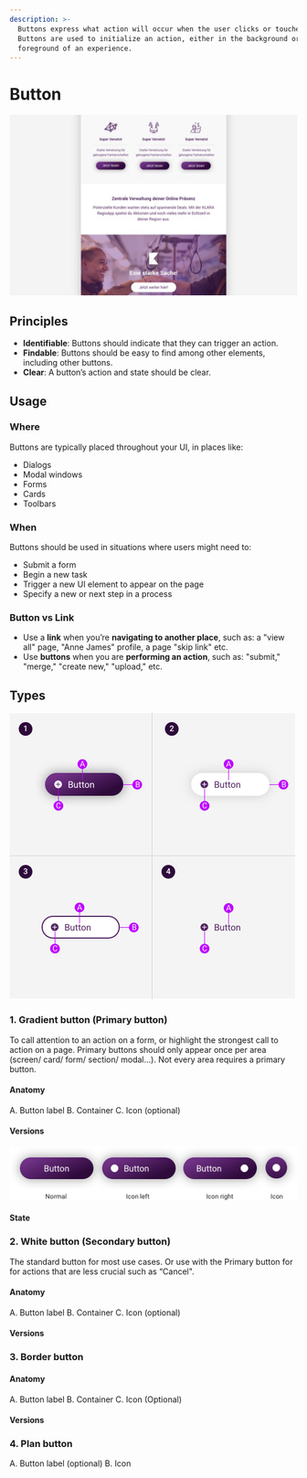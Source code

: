 ```yaml
---
description: >-
  Buttons express what action will occur when the user clicks or touches it.
  Buttons are used to initialize an action, either in the background or
  foreground of an experience.
---
```


# Button

![](../.gitbook/assets/example_button.jpg)

## Principles

* **Identifiable**:  Buttons should indicate that they can trigger an action.
* **Findable**:  Buttons should be easy to find among other elements, including other buttons.
* **Clear**:  A button’s action and state should be clear.

## Usage

### Where

Buttons are typically placed throughout your UI, in places like:

* Dialogs
* Modal windows
* Forms
* Cards
* Toolbars

### When

Buttons should be used in situations where users might need to:

* Submit a form
* Begin a new task
* Trigger a new UI element to appear on the page
* Specify a new or next step in a process

### Button vs Link

* Use a **link** when you’re **navigating to another place**, such as: a "view all" page, "Anne James" profile, a page "skip link" etc.
* Use **buttons** when you are **performing an action**, such as: "submit," "merge," "create new," "upload," etc.

## Types

![](../.gitbook/assets/anatomy_button.jpg)

### 1. Gradient button \(Primary button\)

To call attention to an action on a form, or highlight the strongest call to action on a page. Primary buttons should only appear once per area \(screen/ card/ form/ section/ modal...\). Not every area requires a primary button.

#### Anatomy

A. Button label                              B. Container                              C. Icon \(optional\)

#### Versions

![](../.gitbook/assets/versions_button.png)

#### State

### 2. **White button** \(Secondary button\)

The standard button for most use cases. Or use with the Primary button for for actions that are less crucial such as “Cancel".     

#### Anatomy

A. Button label                              B. Container                              C. Icon \(optional\)

#### Versions

### 3. Border button

#### Anatomy

A. Button label                              B. Container                              C. Icon \(Optional\)

#### Versions

### 4. Plan button

A. Button label \(optional\)                              B. Icon

